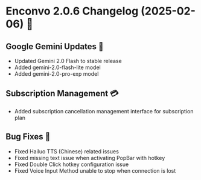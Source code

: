 # Enconvo 2.0.6 Changelog (2025-02-06) 🚀


## Google Gemini Updates 🤖

- Updated Gemini 2.0 Flash to stable release
- Added gemini-2.0-flash-lite model
- Added gemini-2.0-pro-exp model


## Subscription Management 💳

- Added subscription cancellation management interface for subscription plan


## Bug Fixes 🔧

- Fixed Hailuo TTS (Chinese) related issues
- Fixed missing text issue when activating PopBar with hotkey
- Fixed Double Click hotkey configuration issue
- Fixed Voice Input Method unable to stop when connection is lost
